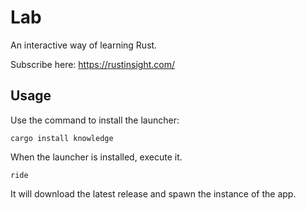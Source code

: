 # Lab

An interactive way of learning Rust.

Subscribe here: https://rustinsight.com/

## Usage

Use the command to install the launcher:

```
cargo install knowledge
```

When the launcher is installed, execute it.

```
ride
```

It will download the latest release and spawn the instance of the app.

